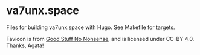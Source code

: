 # va7unx.space

Files for building va7unx.space with Hugo.  See Makefile for targets.

Favicon is from [Good Stuff No Nonsense][0], and is licensed under
CC-BY 4.0.  Thanks, Agata!

[0]: https://goodstuffnononsense.com/
